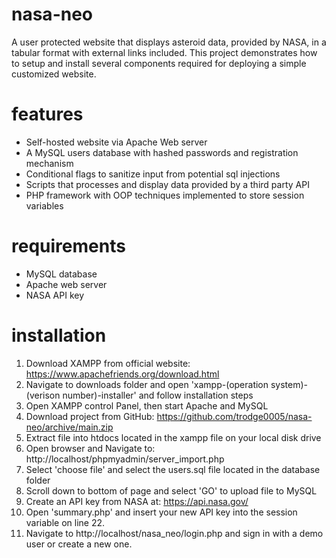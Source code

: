 # nasa-neo
A user protected website that displays asteroid data, provided by NASA, in a tabular format with external links included. This project demonstrates how to setup and install several components required for deploying a simple customized website.

# features
- Self-hosted website via Apache Web server
- A MySQL users database with hashed passwords and registration mechanism 
- Conditional flags to sanitize input from potential sql injections
- Scripts that processes and display data provided by a third party API
- PHP framework with OOP techniques implemented to store session variables

# requirements
- MySQL database
- Apache web server
- NASA API key

# installation
1. Download XAMPP from official website: https://www.apachefriends.org/download.html
2. Navigate to downloads folder and open 'xampp-(operation system)-(verison number)-installer' and follow installation steps 
3. Open XAMPP control Panel, then start Apache and MySQL
4. Download project from GitHub: https://github.com/trodge0005/nasa-neo/archive/main.zip
5. Extract file into htdocs located in the xampp file on your local disk drive
6. Open browser and Navigate to: http://localhost/phpmyadmin/server_import.php
7. Select 'choose file' and select the users.sql file located in the database folder 
8. Scroll down to bottom of page and select 'GO' to upload file to MySQL
9. Create an API key from NASA at: https://api.nasa.gov/
10. Open 'summary.php' and insert your new API key into the session variable on line 22.
11. Navigate to http://localhost/nasa_neo/login.php and sign in with a demo user or create a new one.

